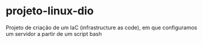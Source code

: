 # projeto-linux-dio
Projeto de criação de um IaC (infrastructure as code), em que configuramos um servidor a partir de um script bash
